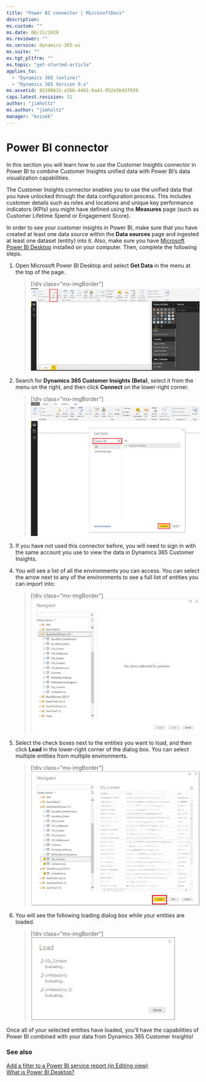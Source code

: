 ```yaml
---
title: "Power BI connector | MicrosoftDocs"
description: 
ms.custom: ""
ms.date: 08/21/2019
ms.reviewer: ""
ms.service: dynamics-365-ai
ms.suite: ""
ms.tgt_pltfrm: ""
ms.topic: "get-started-article"
applies_to: 
  - "Dynamics 365 (online)"
  - "Dynamics 365 Version 9.x"
ms.assetid: 83200632-a36b-4401-ba41-952e5b43f939
caps.latest.revision: 31
author: "jimholtz"
ms.author: "jimholtz"
manager: "kvivek"
---
```

# Power BI connector

In  this section you will learn how to use the Customer Insights connector in Power BI to combine Customer Insights unified data with Power BI’s data visualization capabilities.

The Customer Insights connector enables you to use the unified data that you have unlocked through the data configuration process. This includes customer details such as roles and locations and unique key performance indicators (KPIs) you might have defined using the **Measures** page (such as Customer Lifetime Spend or Engagement Score). 

In order to see your customer insights in Power BI, make sure that you have created at least one data source within the **Data sources** page and ingested at least one dataset (entity) into it. Also, make sure you have [Microsoft Power BI Desktop](https://powerbi.microsoft.com/desktop/) installed on your computer. Then, complete the following steps.


1. Open Microsoft Power BI Desktop and select **Get Data** in the menu at the top of the page.

   > [!div class="mx-imgBorder"] 
   > ![Power BI Get Data](media/connector-powerbi-get-data.png "Power BI Get Data")
 
2. Search for **Dynamics 365 Customer Insights (Beta)**, select it from the menu on the right, and then click **Connect** on the lower-right corner.

    > [!div class="mx-imgBorder"] 
    > ![Power BI Connector Get Data](media/connector-pbi-step-3.png "Power BI Connector Get Data")

3. If you have not used this connector before, you will need to sign in with the same account you use to view the data in Dynamics 365 Customer Insights.

4. You will see a list of all the environments you can access. You can select the arrow next to any of the environments to see a full list of entities you can import into:


   > [!div class="mx-imgBorder"] 
   > ![Power BI Connector Navigator](media/connector-pbi-step-4.png "Power BI Connector Navigator")

5. Select the check boxes next to the entities you want to load, and then click **Load** in the lower-right corner of the dialog box. You can select multiple entities from multiple environments.

   > [!div class="mx-imgBorder"] 
   > ![Select check boxes](media/connector-pbi-step-5.png "Select check boxes")

6. You will see the following loading dialog box while your entities are loaded. 

   > [!div class="mx-imgBorder"] 
   > ![Power BI Connector Load](media/connector-pbi-step-6.png "Power BI Connector Load")

Once all of your selected entities have loaded, you'll have the capabilities of Power BI combined with your data from Dynamics 365 Customer Insights!

### See also


<!--from editor: The first link goes to a page titled "Add a filter to a report in Power BI" - do you want the link text to match? -->

 [Add a filter to a Power BI service report (in Editing view)](https://docs.microsoft.com/power-bi/power-bi-report-add-filter)<br/>
 [What is Power BI Desktop?](https://docs.microsoft.com/power-bi/desktop-what-is-desktop)
